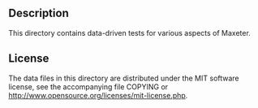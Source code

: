 Description
------------

This directory contains data-driven tests for various aspects of Maxeter.

License
--------

The data files in this directory are distributed under the MIT software
license, see the accompanying file COPYING or
http://www.opensource.org/licenses/mit-license.php.

